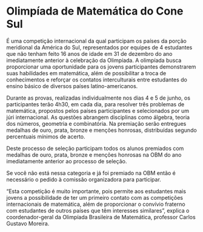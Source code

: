 # Olimpíada de Matemática do Cone Sul

É uma competição internacional da qual participam os países da porção meridional da América do Sul, representados por equipes de 4 estudantes que não tenham feito 16 anos de idade em 31 de dezembro do ano imediatamente anterior à celebração da Olimpíada. A olimpíada busca proporcionar uma oportunidade para os jovens participantes demonstrarem suas habilidades em matemática, além de possibilitar a troca de conhecimentos e reforçar os contatos interculturais entre estudantes do ensino básico de diversos países latino-americanos.

Durante as provas, realizadas individualmente nos dias 4 e 5 de junho, os participantes terão 4h30, em cada dia, para resolver três problemas de matemática, propostos pelos países participantes e selecionados por um júri internacional. As questões abrangem disciplinas como álgebra, teoria dos números, geometria e combinatória. Na premiação serão entregues medalhas de ouro, prata, bronze e menções honrosas, distribuídas segundo percentuais mínimos de acerto.

Deste processo de seleção participam todos os alunos premiados com medalhas de ouro, prata, bronze e menções honrosas na OBM do ano imediatamente anterior ao processo de seleção.

Se você não está nessa categoria e já foi premiado na OBM então é necessário o pedido à comissão organizadora para participar.

“Esta competição é muito importante, pois permite aos estudantes mais jovens a possibilidade de ter um primeiro contato com as competições internacionais de matemática, além de proporcionar o convívio fraterno com estudantes de outros países que têm interesses similares”, explica o coordenador-geral da Olimpíada Brasileira de Matemática, professor Carlos Gustavo Moreira.
